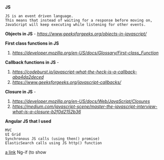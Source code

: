 
**JS**

    JS is an event driven language. 
    This means that instead of waiting for a response before moving on, JavaScript will keep executing while listening for other events. 

**Objects in JS** - *https://www.geeksforgeeks.org/objects-in-javascript/*

**First class functions in JS**
    
  1. *https://developer.mozilla.org/en-US/docs/Glossary/First-class_Function*

**Callback functions in JS** - 
  
  1. *https://codeburst.io/javascript-what-the-heck-is-a-callback-aba4da2deced*
  2. *https://www.geeksforgeeks.org/javascript-callbacks/*
 
**Closure in JS** - 

   1. *https://developer.mozilla.org/en-US/docs/Web/JavaScript/Closures* 
   2. *https://medium.com/javascript-scene/master-the-javascript-interview-what-is-a-closure-b2f0d2152b36*
 
 **Angular JS that I used**
 
    MVC
    UI Grid 
    Synchronous JS calls (using then() promise)
    ElasticSearch calls using JS http() function
    
 [a link](https://angular.io/api/common/NgIf) Ng-if (to show    
